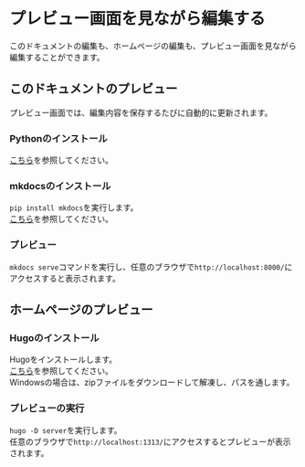 # プレビュー画面を見ながら編集する
このドキュメントの編集も、ホームページの編集も、プレビュー画面を見ながら編集することができます。
## このドキュメントのプレビュー
プレビュー画面では、編集内容を保存するたびに自動的に更新されます。
### Pythonのインストール
[こちら](https://www.python.jp/install/windows/install_py3.html)を参照してください。
### mkdocsのインストール
`pip install mkdocs`を実行します。  
[こちら](https://www.mkdocs.org/#installation)を参照してください。
### プレビュー
`mkdocs serve`コマンドを実行し、任意のブラウザで`http://localhost:8000/`にアクセスすると表示されます。
## ホームページのプレビュー
### Hugoのインストール
Hugoをインストールします。  
[こちら](https://gohugo.io/getting-started/installing/)を参照してください。  
Windowsの場合は、zipファイルをダウンロードして解凍し、パスを通します。
### プレビューの実行
`hugo -D server`を実行します。  
任意のブラウザで`http://localhost:1313/`にアクセスするとプレビューが表示されます。